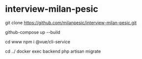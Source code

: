 # interview-milan-pesic

git clone https://github.com/milanpesic/interview-milan-pesic.git

github-compose up --build

cd www
npm i @vue/cli-service

cd ../
docker exec backend php artisan migrate
